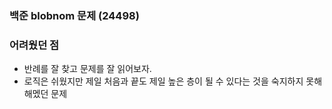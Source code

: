 ### 백준 blobnom 문제 (24498)

### 어려웠던 점

- 반례를 잘 찾고 문제를 잘 읽어보자.
- 로직은 쉬웠지만 제일 처음과 끝도 제일 높은 층이 될 수 있다는 것을 숙지하지 못해 해멨던 문제
